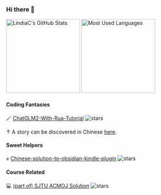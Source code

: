 ### Hi there 👋

<!--
**LindiaC/LindiaC** is a ✨ _special_ ✨ repository because its `README.md` (this file) appears on your GitHub profile.

Here are some ideas to get you started:

- 🔭 I’m currently working on ...
- 🌱 I’m currently learning ...
- 👯 I’m looking to collaborate on ...
- 🤔 I’m looking for help with ...
- 💬 Ask me about ...
- 📫 How to reach me: ...
- 😄 Pronouns: ...
- ⚡ Fun fact: ...
-->

<!-- Github Stats and Most Used Languages-->
<img height="200px" src="https://github-readme-stats.vercel.app/api?username=LindiaC&show_icons=true&theme=jolly&count_private=true" alt="LindiaC's GitHub Stats">   <img height="200px" src="https://github-readme-stats.vercel.app/api/top-langs/?username=LindiaC&theme=jolly&count_private=true&layout=compact" alt="Most Used Languages">

#### Coding Fantasies

🪄 [ChatGLM2-With-Rua-Tutorial](https://github.com/LindiaC/ChatGLM2-With-Rua-Tutorial) ![stars](https://img.shields.io/github/stars/LindiaC/ChatGLM2-With-Rua-Tutorial) 

↑ A story can be discovered in Chinese [here](https://mp.weixin.qq.com/s/g4B9P06OwhjOJph2O84viQ).

#### Sweet Helpers

✊ [Chinese-solution-to-obsidian-kindle-plugin](https://github.com/LindiaC/Chinese-solution-to-obsidian-kindle-plugin) ![stars](https://img.shields.io/github/stars/LindiaC/Chinese-solution-to-obsidian-kindle-plugin) 


#### Course Related

💻 [(part of) SJTU ACMOJ Solution](https://github.com/LindiaC/SJTU-ACMOJ) ![stars](https://img.shields.io/github/starsLindiaC/SJTU-ACMOJ) 










